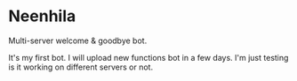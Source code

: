# Neenhila
Multi-server welcome &amp; goodbye bot.


It's my first bot. I will upload new functions bot in a few days. I'm just testing is it working on different servers or not.
